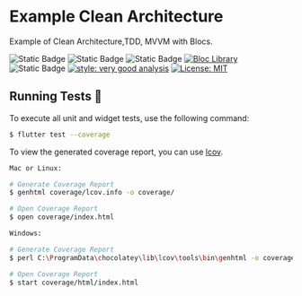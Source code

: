 # Example Clean Architecture

Example of Clean Architecture,TDD, MVVM with Blocs.

![Static Badge](https://img.shields.io/badge/architecture-clean-blue?)
 ![Static Badge](https://img.shields.io/badge/SDP-TDD-red?) ![Static Badge](https://img.shields.io/badge/design_pattern%20-MVVM-teal) <a href="https://github.com/felangel/bloc"><img src="https://tinyurl.com/bloc-library" alt="Bloc Library"></a> ![Static Badge](https://img.shields.io/badge/coverage-100%25-green)  [![style: very good analysis](https://img.shields.io/badge/style-very_good_analysis-B22C89.svg)](https://pub.dev/packages/very_good_analysis) [![License: MIT](https://img.shields.io/badge/License-MIT-yellow.svg)](https://opensource.org/licenses/MIT) 

## Running Tests 🧪

To execute all unit and widget tests, use the following command:

```sh
$ flutter test --coverage 
```

To view the generated coverage report, you can use [lcov](https://github.com/linux-test-project/lcov).

```sh
Mac or Linux:

# Generate Coverage Report
$ genhtml coverage/lcov.info -o coverage/

# Open Coverage Report
$ open coverage/index.html
```

```sh
Windows:

# Generate Coverage Report
$ perl C:\ProgramData\chocolatey\lib\lcov\tools\bin\genhtml -o coverage\html coverage\lcov.info

# Open Coverage Report
$ start coverage/html/index.html
```